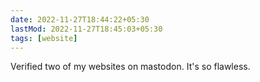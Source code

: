 ```yaml
---
date: 2022-11-27T18:44:22+05:30
lastMod: 2022-11-27T18:45:03+05:30
tags: [website]
---
```


Verified two of my websites on mastodon. It's so flawless.
